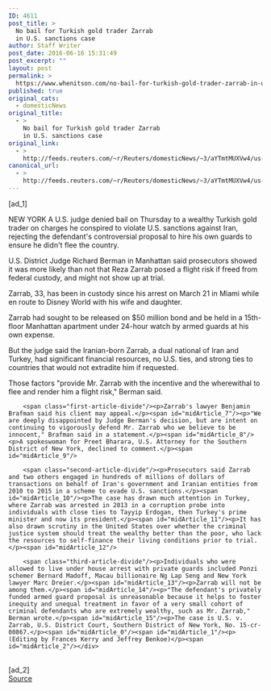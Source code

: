 ```yaml
---
ID: 4611
post_title: >
  No bail for Turkish gold trader Zarrab
  in U.S. sanctions case
author: Staff Writer
post_date: 2016-06-16 15:31:49
post_excerpt: ""
layout: post
permalink: >
  https://www.whenitson.com/no-bail-for-turkish-gold-trader-zarrab-in-u-s-sanctions-case/
published: true
original_cats:
  - domesticNews
original_title:
  - >
    No bail for Turkish gold trader Zarrab
    in U.S. sanctions case
original_link:
  - >
    http://feeds.reuters.com/~r/Reuters/domesticNews/~3/aYTmtMUXVw4/us-usa-iran-zarrab-idUSKCN0Z21X4
canonical_url:
  - >
    http://feeds.reuters.com/~r/Reuters/domesticNews/~3/aYTmtMUXVw4/us-usa-iran-zarrab-idUSKCN0Z21X4
---
```

 [ad_1]
<br><div id="articleText">
<span id="midArticle_start"/>

<span id="midArticle_0"/><span class="focusParagraph" readability="5"><p><span class="articleLocation">NEW YORK</span> A U.S. judge denied bail on Thursday to a wealthy Turkish gold trader on charges he conspired to violate U.S. sanctions against Iran, rejecting the defendant's controversial proposal to hire his own guards to ensure he didn't flee the country.</p></span><span id="midArticle_1"/><p>U.S. District Judge Richard Berman in Manhattan said prosecutors showed it was more likely than not that Reza Zarrab posed a flight risk if freed from federal custody, and might not show up at trial.</p><span id="midArticle_2"/><p>Zarrab, 33, has been in custody since his arrest on March 21 in Miami while en route to Disney World with his wife and daughter.</p><span id="midArticle_3"/><p>Zarrab had sought to be released on $50 million bond and be held in a 15th-floor Manhattan apartment under 24-hour watch by armed guards at his own expense.</p><span id="midArticle_4"/><p>But the judge said the Iranian-born Zarrab, a dual national of Iran and Turkey, had significant financial resources, no U.S. ties, and strong ties to countries that would not extradite him if requested.</p><span id="midArticle_5"/><p>Those factors "provide Mr. Zarrab with the incentive and the wherewithal to flee and render him a flight risk," Berman said.</p><span id="midArticle_6"/>
        
        <span class="first-article-divide"/><p>Zarrab's lawyer Benjamin Brafman said his client may appeal.</p><span id="midArticle_7"/><p>"We are deeply disappointed by Judge Berman's decision, but are intent on continuing to vigorously defend Mr. Zarrab who we believe to be innocent," Brafman said in a statement.</p><span id="midArticle_8"/><p>A spokeswoman for Preet Bharara, U.S. Attorney for the Southern District of New York, declined to comment.</p><span id="midArticle_9"/>
        
        <span class="second-article-divide"/><p>Prosecutors said Zarrab and two others engaged in hundreds of millions of dollars of transactions on behalf of Iran's government and Iranian entities from 2010 to 2015 in a scheme to evade U.S. sanctions.</p><span id="midArticle_10"/><p>The case has drawn much attention in Turkey, where Zarrab was arrested in 2013 in a corruption probe into individuals with close ties to Tayyip Erdogan, then Turkey's prime minister and now its president.</p><span id="midArticle_11"/><p>It has also drawn scrutiny in the United States over whether the criminal justice system should treat the wealthy better than the poor, who lack the resources to self-finance their living conditions prior to trial.</p><span id="midArticle_12"/>
        
        <span class="third-article-divide"/><p>Individuals who were allowed to live under house arrest with private guards included Ponzi schemer Bernard Madoff, Macau billionaire Ng Lap Seng and New York lawyer Marc Dreier.</p><span id="midArticle_13"/><p>Zarrab will not be among them.</p><span id="midArticle_14"/><p>"The defendant's privately funded armed guard proposal is unreasonable because it helps to foster inequity and unequal treatment in favor of a very small cohort of criminal defendants who are extremely wealthy, such as Mr. Zarrab," Berman wrote.</p><span id="midArticle_15"/><p>The case is U.S. v. Zarrab, U.S. District Court, Southern District of New York, No. 15-cr-00867.</p><span id="midArticle_0"/><span id="midArticle_1"/><p> (Editing by Frances Kerry and Jeffrey Benkoe)</p><span id="midArticle_2"/></div>
<br>[ad_2]
<br><a href="http://feeds.reuters.com/~r/Reuters/domesticNews/~3/aYTmtMUXVw4/us-usa-iran-zarrab-idUSKCN0Z21X4">Source </a>